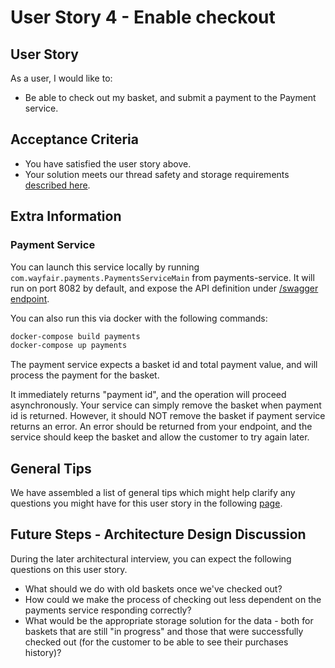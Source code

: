 # User Story 4 - Enable checkout 

## User Story

As a user, I would like to:
* Be able to check out my basket, and submit a payment to the Payment service.

## Acceptance Criteria

* You have satisfied the user story above.
* Your solution meets our thread safety and storage requirements [described here](ac.md).

## Extra Information

### Payment Service

You can launch this service locally by running `com.wayfair.payments.PaymentsServiceMain` from payments-service. It will run on port 8082 by default, and expose the API definition under [/swagger endpoint](http://localhost:8082/swagger). 

You can also run this via docker with the following commands:

```bash
docker-compose build payments
docker-compose up payments
```

The payment service expects a basket id and total payment value, and will process the payment for the basket.

It immediately returns "payment id", and the operation will proceed asynchronously. Your service can simply remove the basket when payment id is returned. However, it should NOT remove the basket if payment service returns an error. An error should be returned from your endpoint, and the service should keep the basket and allow the customer to try again later.

## General Tips

We have assembled a list of general tips which might help clarify any questions you might have for this user story in the
following [page](tips.md).

## Future Steps - Architecture Design Discussion

During the later architectural interview, you can expect the following questions on this user story.

- What should we do with old baskets once we've checked out?
- How could we make the process of checking out less dependent on the payments service responding correctly?
- What would be the appropriate storage solution for the data - both for baskets that are still "in progress" and those that were successfully checked out (for the customer to be able to see their purchases history)?
